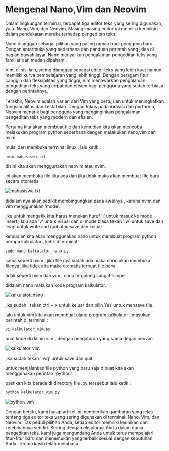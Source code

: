 # Mengenal Nano,Vim dan Neovim

Dalam lingkungan terminal, terdapat tiga editor teks yang sering digunakan, yaitu Nano, Vim, dan Neovim. Masing-masing editor ini memiliki keunikan dalam pendekatan mereka terhadap pengeditan teks.

Nano dianggap sebagai pilihan yang paling ramah bagi pengguna baru. Dengan antarmuka yang sederhana dan panduan perintah yang jelas di bagian bawah layar, Nano menyajikan pengalaman pengeditan teks yang familiar dan mudah dipahami.

Vim, di sisi lain, sering dianggap sebagai editor teks yang lebih kuat namun memiliki kurva pembelajaran yang lebih tinggi. Dengan beragam fitur canggih dan fleksibilitas yang tinggi, Vim menawarkan pengalaman pengeditan teks yang cepat dan efisien bagi pengguna yang sudah terbiasa dengan perintahnya.

Terakhir, Neovim adalah varian dari Vim yang bertujuan untuk meningkatkan fungsionalitas dan kestabilan. Dengan fokus pada inovasi dan performa, Neovim menarik bagi pengguna yang menginginkan pengalaman pengeditan teks yang modern dan efisien.

Pertama kita akan membuat file dan kemudian kita akan mencoba melakukan program python sederhana dengan melakukan nano,vim dan nvim.

mulai dari membuka terminal linux , lalu ketik :

    nvim mahasiswa.txt

disini kita akan menggunakan neovim atau nvim.

ini akan membuka file jika ada dan jika tidak maka akan membuat file baru secara otomatis

![mahasiswa txt](https://github.com/FahriAl-Hafiz/Code-editor-Terminal/assets/126375451/3ca445b7-b443-4aed-a09b-b99edba83726)

didalam nya akan sedikit membingungkan pada awalnya , karena nvim dan vim menggunakan 'mode'.

jika untuk mengetik kita harus menekan huruf 'i' untuk masuk ke mode insert , lalu ada 'v' untuk visual dan di mode biasa tekan ':w' untuk save dan ':wq' untuk write and quit atau save dan keluar.

kemudian kita akan menggunakan nano untuk membuat program python berupa kalkulator , ketik diterminal :

    sudo nano kalkulator_nano.py

sama seperti nvim , jika file nya sudah ada maka nano akan membuka filenya ,jika tidak ada maka otomatis terbuat file baru.

tidak seperti nvim dan vim , nano tergolong sangat simpel .

didalam nano masukan kode program kalkulator.

![kalkulator_nano](https://github.com/FahriAl-Hafiz/Code-editor-Terminal/assets/126375451/dc0788e3-e27b-4288-93d3-233738f05c8a)

jika sudah , tekan ctrl + x untuk keluar dan pilih Yes untuk mensave file.

lalu untuk vim kita akan membuat ulang program kalkulator . masukan perintah di terminal :

    vi kalkulator_vim.py

buat kode di dalam vim , dengan pengaturan yang sama degan neovim.

![kalkulator_vim](https://github.com/FahriAl-Hafiz/Code-editor-Terminal/assets/126375451/b3281d1a-b1ea-4fc4-b09c-91aade9d4953)


jika sudah tekan ':wq' untuk save dan quit.

untuk menjalankan file python yang baru saja dibuat kita akan menggunakan perintah 'python'.

pastikan kita berada di directory file .py terseebut lalu ketik :

    python kalkulator_vim.py
    
![python_vim](https://github.com/FahriAl-Hafiz/Code-editor-Terminal/assets/126375451/f51d87ec-9b09-447c-88f2-80aaf07968a8)

Dengan begitu, kami harap artikel ini memberikan gambaran yang jelas tentang tiga editor teks yang sering digunakan di terminal: Nano, Vim, dan Neovim. Tak peduli pilihan Anda, setiap editor memiliki keunikan dan kelebihannya sendiri. Seiring dengan eksplorasi Anda dalam dunia pengeditan teks, kami juga mengundang Anda untuk terus mempelajari fitur-fitur baru dan menemukan yang terbaik sesuai dengan kebutuhan Anda. Terima kasih telah membaca



